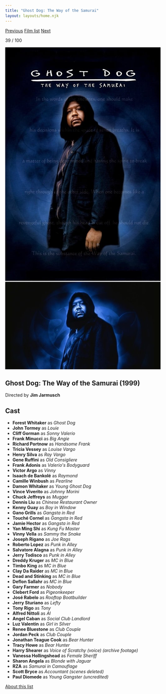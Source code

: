 ```yaml
---
title: "Ghost Dog: The Way of the Samurai"
layout: layouts/home.njk
---
```


<nav class="films">
  <a class="prev" href="../the-big-lebowski">Previous</a>
  <a href="../">Film list</a>
  <a class="next" href="../fight-club">Next</a>
</nav>

<p>39 / 100</p>

<article class="film">
  <div class="backdrop-and-poster">
    <img class="poster" src="../films/posters/ghost-dog-the-way-of-the-samurai.jpg" alt="">
    <img class="backdrop" src="../films/backdrops/ghost-dog-the-way-of-the-samurai.jpg" alt="">
  </div>

  <h1>Ghost Dog: The Way of the Samurai (1999)</h1>

  <p class="director">
    Directed by <strong>Jim Jarmusch</strong>
  </p>


  <h2>
    Cast
  </h2>
  <ul>
    <li><strong>Forest Whitaker</strong> as <em>Ghost Dog</em></li>
<li><strong>John Tormey</strong> as <em>Louie</em></li>
<li><strong>Cliff Gorman</strong> as <em>Sonny Valerio</em></li>
<li><strong>Frank Minucci</strong> as <em>Big Angie</em></li>
<li><strong>Richard Portnow</strong> as <em>Handsome Frank</em></li>
<li><strong>Tricia Vessey</strong> as <em>Louise Vargo</em></li>
<li><strong>Henry Silva</strong> as <em>Ray Vargo</em></li>
<li><strong>Gene Ruffini</strong> as <em>Old Consigliere</em></li>
<li><strong>Frank Adonis</strong> as <em>Valerio's Bodyguard</em></li>
<li><strong>Victor Argo</strong> as <em>Vinny</em></li>
<li><strong>Isaach de Bankolé</strong> as <em>Raymond</em></li>
<li><strong>Camille Winbush</strong> as <em>Pearline</em></li>
<li><strong>Damon Whitaker</strong> as <em>Young Ghost Dog</em></li>
<li><strong>Vince Viverito</strong> as <em>Johnny Morini</em></li>
<li><strong>Chuck Jeffreys</strong> as <em>Mugger</em></li>
<li><strong>Dennis Liu</strong> as <em>Chinese Restaurant Owner</em></li>
<li><strong>Kenny Guay</strong> as <em>Boy in Window</em></li>
<li><strong>Gano Grills</strong> as <em>Gangsta in Red</em></li>
<li><strong>Touché Cornel</strong> as <em>Gangsta in Red</em></li>
<li><strong>Jamie Hector</strong> as <em>Gangsta in Red</em></li>
<li><strong>Yan Ming Shi</strong> as <em>Kung Fu Master</em></li>
<li><strong>Vinny Vella</strong> as <em>Sammy the Snake</em></li>
<li><strong>Joseph Rigano</strong> as <em>Joe Rags</em></li>
<li><strong>Roberto Lopez</strong> as <em>Punk in Alley</em></li>
<li><strong>Salvatore Alagna</strong> as <em>Punk in Alley</em></li>
<li><strong>Jerry Todisco</strong> as <em>Punk in Alley</em></li>
<li><strong>Dreddy Kruger</strong> as <em>MC in Blue</em></li>
<li><strong>Timbo King</strong> as <em>MC in Blue</em></li>
<li><strong>Clay Da Raider</strong> as <em>MC in Blue</em></li>
<li><strong>Dead and Stinking</strong> as <em>MC in Blue</em></li>
<li><strong>Deflon Sallahr</strong> as <em>MC in Blue</em></li>
<li><strong>Gary Farmer</strong> as <em>Nobody</em></li>
<li><strong>Clebert Ford</strong> as <em>Pigeonkeeper</em></li>
<li><strong>José Rabelo</strong> as <em>Rooftop Boatbuilder</em></li>
<li><strong>Jerry Sturiano</strong> as <em>Lefty</em></li>
<li><strong>Tony Rigo</strong> as <em>Tony</em></li>
<li><strong>Alfred Nittoli</strong> as <em>Al</em></li>
<li><strong>Angel Caban</strong> as <em>Social Club Landlord</em></li>
<li><strong>Luz Valentin</strong> as <em>Girl in Silver</em></li>
<li><strong>Renee Bluestone</strong> as <em>Club Couple</em></li>
<li><strong>Jordan Peck</strong> as <em>Club Couple</em></li>
<li><strong>Jonathan Teague Cook</strong> as <em>Bear Hunter</em></li>
<li><strong>Tracy Howe</strong> as <em>Bear Hunter</em></li>
<li><strong>Harry Shearer</strong> as <em>Voice of Scratchy (voice) (archive footage)</em></li>
<li><strong>Vanessa Hollingshead</strong> as <em>Female Sheriff</em></li>
<li><strong>Sharon Angela</strong> as <em>Blonde with Jaguar</em></li>
<li><strong>RZA</strong> as <em>Samurai in Camouflage</em></li>
<li><strong>Scott Bryce</strong> as <em>Accountant (scenes deleted)</em></li>
<li><strong>Paul Diomede</strong> as <em>Young Gangster (uncredited)</em></li>
  </ul>
</article>
<footer>
  <a href="../about">About this list</a>
</footer>
